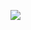 <p align="left">
  <img src="https://github-readme-stats.vercel.app/api/top-langs/?username=Monkatraz&exclude_repo=monkasite&hide=css&langs_count=10&hide_border=true&layout=compact">
</p>
